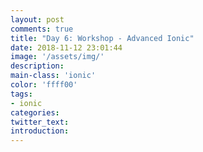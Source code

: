 ```yaml
---
layout: post
comments: true
title: "Day 6: Workshop - Advanced Ionic"
date: 2018-11-12 23:01:44
image: '/assets/img/'
description:
main-class: 'ionic'
color: 'ffff00'
tags:
- ionic
categories:
twitter_text:
introduction:
---
```

